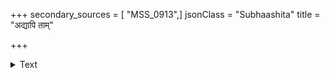 +++
secondary_sources = [ "MSS_0913",]
jsonClass = "Subhaashita"
title = "अद्यापि ताम्"

+++

<details><summary>Text</summary>

अद्यापि तां प्रथममेव गतं विरागं निर्भर्त्स्य रोषपरुषैर्वचनैर्मुहुर्माम्।  
आन्दोलनेन च नितम्बसहायवृत्त्या सम्चिन्तयामि रत्ये सुदतीमभीक्ष्णम्॥
</details>
